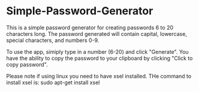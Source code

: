 # Simple-Password-Generator

This is a simple password generator for creating passwords 6 to 20 characters long.
The password generated will contain capital, lowercase, special characters, and numbers 0-9.

To use the app, simiply type in a number (6-20) and click "Generate". 
You have the ability to copy the password to your clipboard by clicking "Click to copy password".

Please note if using linux you need to have xsel installed. 
THe command to install xsel is: sudo apt-get install xsel
